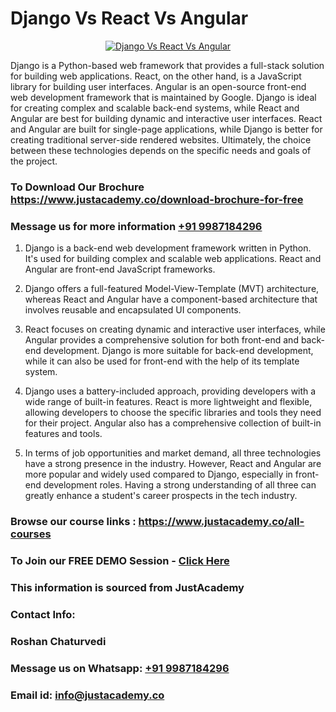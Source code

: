 # Django Vs React Vs Angular

<p align="center">
  <a href="https://justacademy.co/course-detail/angular-training">
    <img src="https://justacademy.co/storage2/course_image/1676637041_course_image.webp" alt="Django Vs React Vs Angular">
  </a>
</p>


Django is a Python-based web framework that provides a full-stack solution for building web applications. React, on the other hand, is a JavaScript library for building user interfaces. Angular is an open-source front-end web development framework that is maintained by Google. Django is ideal for creating complex and scalable back-end systems, while React and Angular are best for building dynamic and interactive user interfaces. React and Angular are built for single-page applications, while Django is better for creating traditional server-side rendered websites. Ultimately, the choice between these technologies depends on the specific needs and goals of the project. 
### To Download Our Brochure https://www.justacademy.co/download-brochure-for-free
### Message us for more information [+91 9987184296](https://api.whatsapp.com/send?phone=919987184296)
1) Django is a back-end web development framework written in Python. It's used for building complex and scalable web applications. React and Angular are front-end JavaScript frameworks.

2) Django offers a full-featured Model-View-Template (MVT) architecture, whereas React and Angular have a component-based architecture that involves reusable and encapsulated UI components.

3) React focuses on creating dynamic and interactive user interfaces, while Angular provides a comprehensive solution for both front-end and back-end development. Django is more suitable for back-end development, while it can also be used for front-end with the help of its template system.

4) Django uses a battery-included approach, providing developers with a wide range of built-in features. React is more lightweight and flexible, allowing developers to choose the specific libraries and tools they need for their project. Angular also has a comprehensive collection of built-in features and tools.

5) In terms of job opportunities and market demand, all three technologies have a strong presence in the industry. However, React and Angular are more popular and widely used compared to Django, especially in front-end development roles. Having a strong understanding of all three can greatly enhance a student's career prospects in the tech industry.

### Browse our course links : https://www.justacademy.co/all-courses 
### To Join our FREE DEMO Session - [Click Here](https://www.justacademy.co/register-for-course-demo)


### This information is sourced from JustAcademy
### Contact Info:
### Roshan Chaturvedi
### Message us on Whatsapp: [+91 9987184296](https://api.whatsapp.com/send?phone=919987184296)
### Email id: [info@justacademy.co](mailto:info@justacademy.co)
                    
